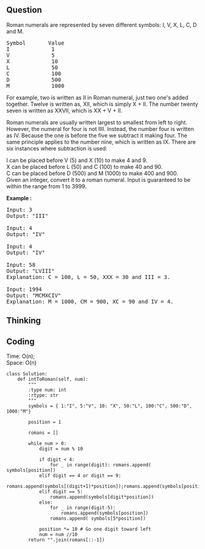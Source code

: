 ## Question
Roman numerals are represented by seven different symbols: I, V, X, L, C, D and M.
 
<pre>
Symbol       Value
I             1
V             5
X             10
L             50
C             100
D             500
M             1000
</pre>

For example, two is written as II in Roman numeral, just two one's added together. Twelve is written as, XII, which is simply X + II. The number twenty seven is written as XXVII, which is XX + V + II.<br>

Roman numerals are usually written largest to smallest from left to right. However, the numeral for four is not IIII. Instead, the number four is written as IV. Because the one is before the five we subtract it making four. The same principle applies to the number nine, which is written as IX. There are six instances where subtraction is used:<br>

I can be placed before V (5) and X (10) to make 4 and 9. <br>
X can be placed before L (50) and C (100) to make 40 and 90. <br>
C can be placed before D (500) and M (1000) to make 400 and 900.<br>
Given an integer, convert it to a roman numeral. Input is guaranteed to be within the range from 1 to 3999.

**Example :**   
<pre>
Input: 3
Output: "III"

Input: 4
Output: "IV"

Input: 4
Output: "IV"

Input: 58
Output: "LVIII"
Explanation: C = 100, L = 50, XXX = 30 and III = 3.

Input: 1994
Output: "MCMXCIV"
Explanation: M = 1000, CM = 900, XC = 90 and IV = 4.
</pre>

## Thinking


## Coding
Time: O(n);<br>
Space: O(n)
```python3
class Solution:
    def intToRoman(self, num):
        """
        :type num: int
        :rtype: str
        """
        symbols = { 1:"I", 5:"V", 10: "X", 50:"L", 100:"C", 500:"D", 1000:"M"}
        
        position = 1
        
        romans = []
        
        while num > 0:
            digit = num % 10
            
            if digit < 4:
                for _ in range(digit): romans.append( symbols[position])
            elif digit == 4 or digit == 9: 
                romans.append(symbols[(digit+1)*position]);romans.append(symbols[position])
            elif digit == 5:
                romans.append(symbols[digit*position])
            else:
                for _ in range(digit-5): 
                    romans.append(symbols[position])
                romans.append( symbols[5*position])
                
            position *= 10 # Go one digit toward left
            num = num //10     
        return "".join(romans[::-1])
```

